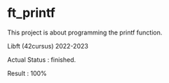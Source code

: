 # ft_printf

This project is about programming the printf function.  

Libft (42cursus) 2022-2023

Actual Status : finished.

Result : 100%
